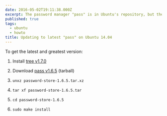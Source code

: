 ```yaml
---
date: 2016-05-02T19:11:38.000Z
excerpt: The password manager "pass" is in Ubuntu's repository, but the version on 14.04 is quite old and does not support e.g. the "find" command ("pass find somesite.com", where "somesite.com" is in a subfolder of the password store).
published: true
tags:
  - ubuntu
  - howto
title: Updating to latest "pass" on Ubuntu 14.04
---
```

To get the latest and greatest version:

1. Install [tree v1.7.0](https://launchpad.net/ubuntu/xenial/amd64/tree/1.7.0-3)

2. Download [pass v1.6.5](https://www.passwordstore.org/) (tarball)

3. `unxz password-store-1.6.5.tar.xz`

4. `tar xf password-store-1.6.5.tar`

5. `cd password-store-1.6.5`

6. `sudo make install`
